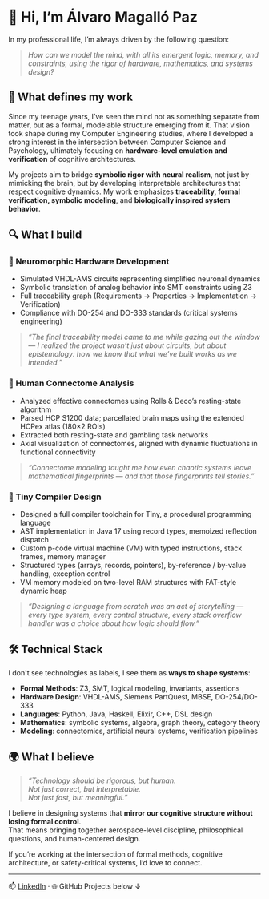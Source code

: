 # 👋 Hi, I’m Álvaro Magalló Paz

In my professional life, I’m always driven by the following question:

> *How can we model the mind, with all its emergent logic, memory, and constraints, using the rigor of hardware, mathematics, and systems design?*

## 🧠 What defines my work

Since my teenage years, I’ve seen the mind not as something separate from matter, but as a formal, modelable structure emerging from it. That vision took shape during my Computer Engineering studies, where I developed a strong interest in the intersection between Computer Science and Psychology, ultimately focusing on **hardware-level emulation and verification** of cognitive architectures.

My projects aim to bridge **symbolic rigor with neural realism**, not just by mimicking the brain, but by developing interpretable architectures that respect cognitive dynamics. My work emphasizes **traceability, formal verification, symbolic modeling**, and **biologically inspired system behavior**.

## 🔍 What I build

### 🧪 Neuromorphic Hardware Development  
- Simulated VHDL-AMS circuits representing simplified neuronal dynamics  
- Symbolic translation of analog behavior into SMT constraints using Z3  
- Full traceability graph (Requirements → Properties → Implementation → Verification)  
- Compliance with DO-254 and DO-333 standards (critical systems engineering)

> *“The final traceability model came to me while gazing out the window — I realized the project wasn’t just about circuits, but about epistemology: how we know that what we’ve built works as we intended.”*

### 🧠 Human Connectome Analysis 
- Analyzed effective connectomes using Rolls & Deco’s resting-state algorithm  
- Parsed HCP S1200 data; parcellated brain maps using the extended HCPex atlas (180×2 ROIs)  
- Extracted both resting-state and gambling task networks  
- Axial visualization of connectomes, aligned with dynamic fluctuations in functional connectivity

> *“Connectome modeling taught me how even chaotic systems leave mathematical fingerprints — and that those fingerprints tell stories.”*

### 🧱 Tiny Compiler Design
- Designed a full compiler toolchain for Tiny, a procedural programming language  
- AST implementation in Java 17 using record types, memoized reflection dispatch  
- Custom p-code virtual machine (VM) with typed instructions, stack frames, memory manager  
- Structured types (arrays, records, pointers), by-reference / by-value handling, exception control  
- VM memory modeled on two-level RAM structures with FAT-style dynamic heap

> *“Designing a language from scratch was an act of storytelling — every type system, every control structure, every stack overflow handler was a choice about how logic should flow.”*

## 🛠 Technical Stack

I don't see technologies as labels, I see them as **ways to shape systems**:

- **Formal Methods**: Z3, SMT, logical modeling, invariants, assertions  
- **Hardware Design**: VHDL-AMS, Siemens PartQuest, MBSE, DO-254/DO-333  
- **Languages**: Python, Java, Haskell, Elixir, C++, DSL design  
- **Mathematics**: symbolic systems, algebra, graph theory, category theory  
- **Modeling**: connectomics, artificial neural systems, verification pipelines

## 🌍 What I believe

> *“Technology should be rigorous, but human.  
Not just correct, but interpretable.  
Not just fast, but meaningful.”*

I believe in designing systems that **mirror our cognitive structure without losing formal control**.  
That means bringing together aerospace-level discipline, philosophical questions, and human-centered design.

If you’re working at the intersection of formal methods, cognitive architecture, or safety-critical systems, I’d love to connect.

---

📫 [LinkedIn](https://www.linkedin.com/in/alvaro-magallo-paz) · 🌐 GitHub Projects below ↓
